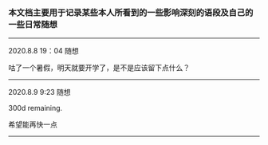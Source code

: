 ### 本文档主要用于记录某些本人所看到的一些影响深刻的语段及自己的一些日常随想

---

2020.8.8 19：04 随想

咕了一个暑假，明天就要开学了，是不是应该留下点什么？

---

2020.8.9 9:23 随想

300d remaining.

希望能再快一点

---
